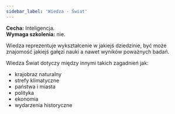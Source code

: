 ```yaml
---
sidebar_label: 'Wiedza - Świat'
---
```



**Cecha:** Inteligencja.\
**Wymaga szkolenia:** nie.

Wiedza reprezentuje wykształcenie w jakiejś dziedzinie, być może znajomość jakiejś gałęzi nauki a nawet wyników poważnych badań.

Wiedza Świat dotyczy między innymi takich zagadnień jak:

- krajobraz naturalny
- strefy klimatyczne
- państwa i miasta
- polityka
- ekonomia
- wydarzenia historyczne